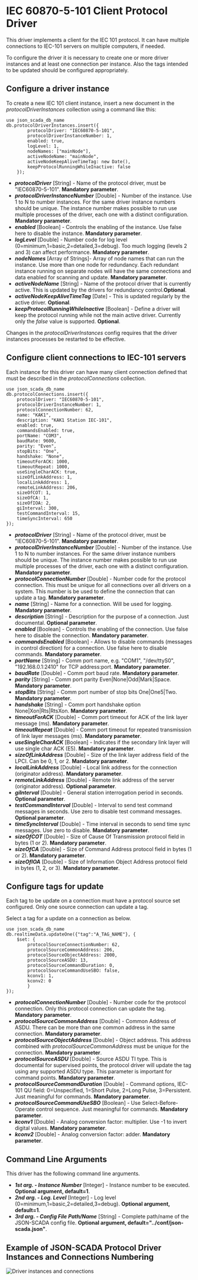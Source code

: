 # IEC 60870-5-101 Client Protocol Driver

This driver implements a client for the IEC 101 protocol. It can have multiple connections to IEC-101 servers on multiple computers, if needed.

To configure the driver it is necessary to create one or more driver instances and at least one connection per instance. Also the tags intended to be updated should be configured appropriately.

## Configure a driver instance

To create a new IEC 101 client instance, insert a new document in the _protocolDriverInstances_ collection using a command like this:

    use json_scada_db_name
    db.protocolDriverInstances.insert({
            protocolDriver: "IEC60870-5-101",
            protocolDriverInstanceNumber: 1,
            enabled: true,
            logLevel: 1,
            nodeNames: ["mainNode"],
            activeNodeName: "mainNode",
            activeNodeKeepAliveTimeTag: new Date(),
            keepProtocolRunningWhileInactive: false
        });

- _**protocolDriver**_ [String] - Name of the protocol driver, must be "IEC60870-5-101". **Mandatory parameter**.
- _**protocolDriverInstanceNumber**_ [Double] - Number of the instance. Use 1 to N to number instances. For the same driver instance numbers should be unique. The instance number makes possible to run use multiple processes of the driver, each one with a distinct configuration. **Mandatory parameter**.
- _**enabled**_ [Boolean] - Controls the enabling of the instance. Use false here to disable the instance. **Mandatory parameter**.
- _**logLevel**_ [Double] - Number code for log level (0=minimum,1=basic,2=detailed,3=debug). Too much logging (levels 2 and 3) can affect performance. **Mandatory parameter**.
- _**nodeNames**_ [Array of Strings]- Array of node names that can run the instance. Use more than one node for redundancy. Each redundant instance running on separate nodes will have the same connections and data enabled for scanning and update. **Mandatory parameter**.
- _**activeNodeName**_ [String] - Name of the protocol driver that is currently active. This is updated by the drivers for redundancy control.**Optional**.
- _**activeNodeKeepAliveTimeTag**_ [Date] - This is updated regularly by the active driver. **Optional**.
- _**keepProtocolRunningWhileInactive**_ [Boolean] - Define a driver will keep the protocol running while not the main active driver. Currently only the _false_ value is supported. **Optional**.

Changes in the _protocolDriverInstances_ config requires that the driver instances processes be restarted to be effective.

## Configure client connections to IEC-101 servers

Each instance for this driver can have many client connection defined that must be described in the _protocolConnections_ collection.

    use json_scada_db_name
    db.protocolConnections.insert({
        protocolDriver: "IEC60870-5-101",
        protocolDriverInstanceNumber: 1,
        protocolConnectionNumber: 62,
        name: "KAK1",
        description: "KAK1 Station IEC-101",
        enabled: true,
        commandsEnabled: true,
        portName: "COM3",
        baudRate: 9600,
        parity: "Even",
        stopBits: "One",
        handshake: "None",
        timeoutForACK: 1000,
        timeoutRepeat: 1000,
        useSingleCharACK: true,
        sizeOfLinkAddress: 1,
        localLinkAddress: 1,
        remoteLinkAddress: 206,
        sizeOfCOT: 1,
        sizeOfCA: 1,
        sizeOfIOA: 2,
        giInterval: 300,
        testCommandInterval: 15,
        timeSyncInterval: 650
    });

- _**protocolDriver**_ [String] - Name of the protocol driver, must be "IEC60870-5-101". **Mandatory parameter**.
- _**protocolDriverInstanceNumber**_ [Double] - Number of the instance. Use 1 to N to number instances. For the same driver instance numbers should be unique. The instance number makes possible to run use multiple processes of the driver, each one with a distinct configuration. **Mandatory parameter**.
- _**protocolConnectionNumber**_ [Double] - Number code for the protocol connection. This must be unique for all connections over all drivers on a system. This number is be used to define the connection that can update a tag. **Mandatory parameter**.
- _**name**_ [String] - Name for a connection. Will be used for logging. **Mandatory parameter**.
- _**description**_ [String] - Description for the purpose of a connection. Just documental. **Optional parameter**.
- _**enabled**_ [Boolean] - Controls the enabling of the connection. Use false here to disable the connection. **Mandatory parameter**.
- _**commandsEnabled**_ [Boolean] - Allows to disable commands (messages in control direction) for a connection. Use false here to disable commands. **Mandatory parameter**.
- _**portName**_ [String] - Comm port name, e.g. "COM1", "/dev/ttyS0", "192.168.0.1:2410" for TCP address:port. **Mandatory parameter**.
- _**baudRate**_ [Double] - Comm port baud rate. **Mandatory parameter**.
- _**parity**_ [String] - Comm port parity Even|None|Odd|Mark|Space. **Mandatory parameter**.
- _**stopBits**_ [String] - Comm port number of stop bits One|One5|Two. **Mandatory parameter**.
- _**handshake**_ [String] - Comm port handshake option None|Xon|Rts|RtsXon. **Mandatory parameter**.
- _**timeoutForACK**_ [Double] - Comm port timeout for ACK of the link layer message (ms). **Mandatory parameter**.
- _**timeoutRepeat**_ [Double] - Comm port timeout for repeated transmission of link layer messages (ms). **Mandatory parameter**.
- _**useSingleCharACK**_ [Boolean] - Indicates if the secondary link layer will use single char ACK (E5). **Mandatory parameter**.
- _**sizeOfLinkAddress**_ [Double] - Size of the link layer address field of the LPCI. Can be 0, 1, or 2. **Mandatory parameter**.
- _**localLinkAddress**_ [Double] - Local link address for the connection (originator address). **Mandatory parameter**.
- _**remoteLinkAddress**_ [Double] - Remote link address of the server (originator address). **Optional parameter**.
- _**giInterval**_ [Double] - General station interrogation period in seconds. **Optional parameter**.
- _**testCommandInterval**_ [Double] - Interval to send test command messages in seconds. Use zero to disable test command messages. **Optional parameter**.
- _**timeSyncInterval**_ [Double] - Time interval in seconds to send time sync messages. Use zero to disable. **Mandatory parameter**.
- _**sizeOfCOT**_ [Double] - Size of Cause Of Transmission protocol field in bytes (1 or 2). **Mandatory parameter**.
- _**sizeOfCA**_ [Double] - Size of Command Address protocol field in bytes (1 or 2). **Mandatory parameter**.
- _**sizeOfIOA**_ [Double] - Size of Information Object Address protocol field in bytes (1, 2, or 3). **Mandatory parameter**.

## Configure tags for update

Each tag to be update on a connection must have a protocol source set configured.
Only one source connection can update a tag.

Select a tag for a update on a connection as below.

    use json_scada_db_name
    db.realtimeData.updateOne({"tag":"A_TAG_NAME"}, {
        $set: {
            protocolSourceConnectionNumber: 62,
            protocolSourceCommonAddress: 206,
            protocolSourceObjectAddress: 2000,
            protocolSourceASDU: 13,
            protocolSourceCommandDuration: 0,
            protocolSourceCommandUseSBO: false,
            kconv1: 1,
            kconv2: 0
            }
    });

- _**protocolConnectionNumber**_ [Double] - Number code for the protocol connection. Only this protocol connection can update the tag. **Mandatory parameter**.
- _**protocolSourceCommonAddress**_ [Double] - Common Address of ASDU. There can be more than one common address in the same connection. **Mandatory parameter**.
- _**protocolSourceObjectAddress**_ [Double] - Object address. This address combined with _protocolSourceCommonAddress_ must be unique for the connection. **Mandatory parameter**.
- _**protocolSourceASDU**_ [Double] - Source ASDU TI type. This is documental for supervised points, the protocol driver will update the tag using any supported ASDU type. This parameter is important for command points. **Mandatory parameter**.
- _**protocolSourceCommandDuration**_ [Double] - Command options, IEC-101 QU field: 0=Unspecified, 1=Short Pulse, 2=Long Pulse, 3=Persistent. Just meaningful for commands. **Mandatory parameter**.
- _**protocolSourceCommandUseSBO**_ [Boolean] - Use Select-Before-Operate control sequence. Just meaningful for commands. **Mandatory parameter**.
- _**kconv1**_ [Double] - Analog conversion factor: multiplier. Use -1 to invert digital values. **Mandatory parameter**.
- _**kconv2**_ [Double] - Analog conversion factor: adder. **Mandatory parameter**.

## Command Line Arguments

This driver has the following command line arguments.

- _**1st arg. - Instance Number**_ [Integer] - Instance number to be executed. **Optional argument, default=1**.
- _**2nd arg. - Log. Level**_ [Integer] - Log level (0=minimum,1=basic,2=detailed,3=debug). **Optional argument, default=1**.
- _**3rd arg. - Config File Path/Name**_ [String] - Complete path/name of the JSON-SCADA config file. **Optional argument, default="../conf/json-scada.json"**.

## Example of JSON-SCADA Protocol Driver Instances and Connections Numbering

![Driver instances and connections](https://github.com/riclolsen/json-scada/raw/master/docs/JSON-SCADA_Connections.png 'Driver Instances and Connections Numbering')
